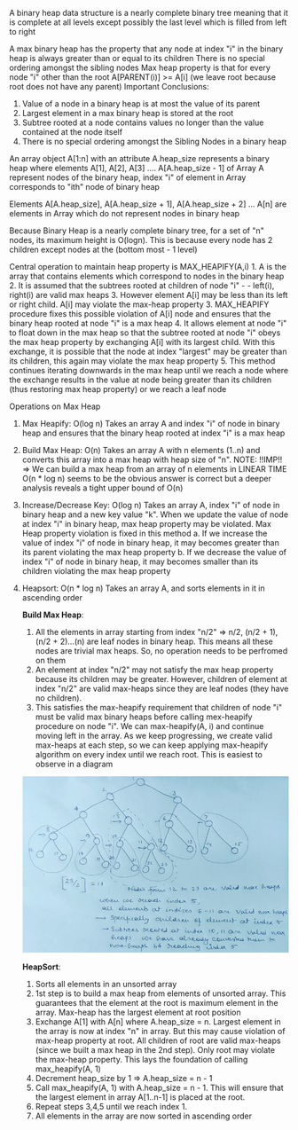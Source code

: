 A binary heap data structure is a nearly complete binary tree meaning that it is
complete at all levels except possibly the last level which is filled from left to right

A max binary heap has the property that any node at index "i" in the binary heap
is always greater than or equal to its children
There is no special ordering amongst the sibling nodes
Max heap property is that for every node "i" other than the root
A[PARENT(i)] >= A[i] (we leave root because root does not have any parent)
Important Conclusions:

1.  Value of a node in a binary heap is at most the value of its parent
2.  Largest element in a max binary heap is stored at the root
3.  Subtree rooted at a node contains values no longer than the value contained at
    the node itself
4.  There is no special ordering amongst the Sibling Nodes in a binary heap

An array object A[1:n] with an attribute A.heap_size represents a binary heap where
elements A[1], A[2], A[3] .... A[A.heap_size - 1] of Array A represent nodes of the
binary heap, index "i" of element in Array corresponds to "ith" node of binary heap

Elements A[A.heap_size], A[A.heap_size + 1], A[A.heap_size + 2] ... A[n] are elements
in Array which do not represent nodes in binary heap

Because Binary Heap is a nearly complete binary tree, for a set of "n" nodes, its
maximum height is O(logn). This is because every node has 2 children except nodes
at the (bottom most - 1 level)

Central operation to maintain heap property is
MAX_HEAPIFY(A,i) 1. A is the array that contains elements which correspond to nodes in the binary heap 2. It is assumed that the subtrees rooted at children of node "i" - - left(i), right(i) are valid max heaps 3. However element A[i] may be less than its left or right child. A[i] may violate the
max-heap property 3. MAX_HEAPIFY procedure fixes this possible violation of A[i] node and ensures that the
binary heap rooted at node "i" is a max heap 4. It allows element at node "i" to float down in the max heap so that the subtree rooted
at node "i" obeys the max heap property by exchanging A[i] with its largest child. With
this exchange, it is possible that the node at index "largest" may be greater than its
children, this again may violate the max heap property 5. This method continues iterating downwards in the max heap until we reach a node where
the exchange results in the value at node being greater than its children (thus restoring
max heap property) or we reach a leaf node

Operations on Max Heap

1. Max Heapify: O(log n)
   Takes an array A and index "i" of node in binary heap and ensures that the binary heap
   rooted at index "i" is a max heap
2. Build Max Heap: O(n)
   Takes an array A with n elements (1..n) and converts this array into a max heap with
   heap size of "n".
   NOTE: !!IMP!! => We can build a max heap from an array of n elements in LINEAR TIME
   O(n \* log n) seems to be the obvious answer is correct but a deeper
   analysis reveals a tight upper bound of O(n)
3. Increase/Decrease Key: O(log n)
   Takes an array A, index "i" of node in binary heap and a new key value "k". When we
   update the value of node at index "i" in binary heap, max heap property may be violated.
   Max Heap property violation is fixed in this method
   a. If we increase the value of index "i" of node in binary heap, it may becomes greater
   than its parent violating the max heap property
   b. If we decrease the value of index "i" of node in binary heap, it may becomes smaller
   than its children violating the max heap property
4. Heapsort: O(n \* log n)
   Takes an array A, and sorts elements in it in ascending order

   **Build Max Heap**:

   1. All the elements in array starting from index "n/2" => n/2, (n/2 + 1), (n/2 + 2)...(n)
      are leaf nodes in binary heap. This means all these nodes are trivial max heaps. So,
      no operation needs to be perfromed on them
   2. An element at index "n/2" may not satisfy the max heap property because its children may
      be greater. However, children of element at index "n/2" are valid max-heaps since they
      are leaf nodes (they have no children).
   3. This satisfies the max-heapify requirement that children of node "i" must be valid max
      binary heaps before calling mex-heapify procedure on node "i". We can max-heapify(A, i)
      and continue moving left in the array. As we keep progressing, we create valid max-heaps
      at each step, so we can keep applying max-heapify algorithm on every index until we reach
      root. This is easiest to observe in a diagram

   ![build_max_heap](../images/heap/build-max-heap.png)

   **HeapSort**:

   1. Sorts all elements in an unsorted array
   2. 1st step is to build a max heap from elements of unsorted array. This guarantees that the
      element at the root is maximum element in the array. Max-heap has the largest element at
      root position
   3. Exchange A[1] with A[n] where A.heap_size = n. Largest element in the array is now at index
      "n" in array. But this may cause violation of max-heap property at root. All children of root
      are valid max-heaps (since we built a max heap in the 2nd step). Only root may violate the
      max-heap property. This lays the foundation of calling max_heapify(A, 1)
   4. Decrement heap_size by 1 => A.heap_size = n - 1
   5. Call max_heapify(A, 1) with A.heap_size = n - 1. This will ensure that the largest element in
      array A[1..n-1] is placed at the root.
   6. Repeat steps 3,4,5 until we reach index 1.
   7. All elements in the array are now sorted in ascending order
